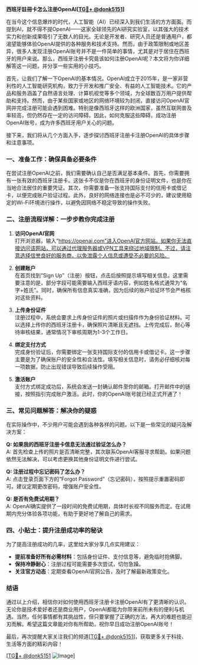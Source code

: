 **西班牙註冊卡怎么注册OpenAI[[TG💪+ @donk5151](https://t.me/s/donk5151)]**

在当今这个信息爆炸的时代，人工智能（AI）已经深入到我们生活的方方面面。而提到AI，就不得不提OpenAI——这家全球领先的AI研究实验室，以其强大的技术实力和创新成果吸引了无数人的目光。无论是开发者、研究人员还是普通用户，都渴望能够体验OpenAI提供的各种服务和技术支持。然而，由于政策限制或地区差异，很多人发现注册OpenAI账号并不是一件简单的事情，尤其是对于居住在西班牙的用户来说。那么，西班牙注册卡究竟该如何注册OpenAI呢？本文将为你详细解答这一问题，并分享一些实用的小技巧。

首先，让我们了解一下OpenAI的基本情况。OpenAI成立于2015年，是一家非营利性的人工智能研究机构，致力于开发和推广安全、有益的人工智能技术。它的产品和服务涵盖了自然语言处理、计算机视觉等多个领域，为全球数百万用户提供帮助和支持。然而，由于某些国家或地区的网络环境较为封闭，直接访问OpenAI官网并完成注册可能会遇到困难。特别是像西班牙这样的欧洲国家，虽然互联网普及率较高，但仍然存在一定的访问障碍。因此，如何克服这些障碍，成功注册OpenAI账号，成为许多西班牙用户关心的问题。

接下来，我们将从几个方面入手，逐步探讨西班牙注册卡注册OpenAI的具体步骤和注意事项。

### **一、准备工作：确保具备必要条件**

在尝试注册OpenAI之前，我们需要确认自己是否满足基本条件。首先，你需要拥有一张有效的西班牙注册卡。这张卡不仅是你在西班牙的身份证明文件，也是你在当地合法居住的重要凭证。其次，你需要准备一张支持国际支付的信用卡或借记卡，以便完成账户验证过程。此外，良好的网络连接也是必不可少的，建议使用稳定的Wi-Fi环境进行操作，以避免因网络不稳定导致的操作失败。

### **二、注册流程详解：一步步教你完成注册**

1. **访问OpenAI官网**  
   打开浏览器，输入“https://openai.com”进入OpenAI官方网站。如果你无法直接访问该网站，可以通过代理服务器或VPN工具来绕过地域限制。不过，请注意选择信誉良好的服务商，以免泄露个人信息或遭受不必要的风险。

2. **创建账户**  
   在首页找到“Sign Up”（注册）按钮，点击后按照提示填写相关信息。这里需要注意的是，部分字段可能需要输入西班牙语内容，例如姓名格式通常为“名字+姓氏”。同时，确保所有信息真实准确，因为后续的账户验证环节会严格核对这些资料。

3. **上传身份证件**  
   注册过程中，系统会要求上传身份证件的照片或扫描件作为身份验证材料。可以选择上传你的西班牙注册卡，确保照片清晰且无遮挡。上传完成后，耐心等待审核结果，通常情况下审核周期为1-3个工作日。

4. **绑定支付方式**  
   完成身份验证后，你需要绑定一张支持国际支付的信用卡或借记卡。这一步骤主要是为了确保账户的安全性和合法性。填写相关信息时，请务必仔细核对每一项数据，防止出现错误导致后续操作受阻。

5. **激活账户**  
   支付方式绑定成功后，系统会发送一封确认邮件至你的邮箱。打开邮件中的链接，按照指引完成账户激活。此时，你的OpenAI账号就已经正式开通了！

### **三、常见问题解答：解决你的疑惑**

在实际操作中，不少用户可能会遇到各种各样的问题。以下是一些常见的疑问及解决方案：

**Q: 如果我的西班牙注册卡信息无法通过验证怎么办？**  
A: 首先检查上传的照片是否清晰完整，其次联系OpenAI客服寻求帮助。如果问题依然无法解决，可以考虑更换其他身份证明文件进行尝试。

**Q: 注册过程中忘记密码了怎么办？**  
A: 点击登录页面下方的“Forgot Password”（忘记密码），按照提示重置密码即可。建议定期更改密码，增强账户安全性。

**Q: 是否有免费试用期？**  
A: OpenAI确实提供了一段时间的免费试用期，具体时长视不同服务而定。在试用期内充分体验各项功能，有助于更好地了解自己的需求。

### **四、小贴士：提升注册成功率的秘诀**

为了提高注册成功的几率，这里给大家分享几点实用建议：

- **提前准备好所有必需材料**：包括身份证件、支付信息等，避免临时抱佛脚。
- **保持冷静耐心**：注册过程可能需要多次尝试，切勿急躁。
- **关注官方动态**：定期查看OpenAI官网公告，及时了解最新政策变化。

### **结语**

通过以上介绍，相信你对如何使用西班牙注册卡注册OpenAI有了更清晰的认识。无论你是技术爱好者还是商业用户，OpenAI都能为你带来前所未有的便利与机遇。当然，任何事情都有其挑战性，但只要掌握了正确的方法，再大的难题也能迎刃而解。希望这篇文章能对你有所帮助，祝你早日成功注册OpenAI账号！

最后，再次提醒大家关注我们的频道[[TG💪+ @donk5151](https://t.me/s/donk5151)]，获取更多关于科技、生活等方面的精彩内容！  

[[TG💪+ @donk5151](https://t.me/s/donk5151) ![Image](https://i.postimg.cc/rwNCRYN7/Snipaste-2025-04-30-17-27-05.png)]